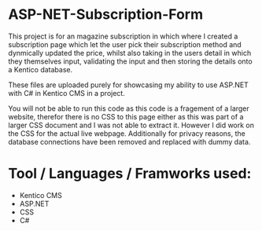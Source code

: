 # ASP-NET-Subscription-Form
This project is for an magazine subscription in which where I created a subscription page which let the user pick their subscription method and dynmically 
updated the price, whilst also taking in the users detail in which they themselves input, validating the input and then storing the details onto a Kentico database.

These files are uploaded purely for showcasing my ability to use ASP.NET with C# in Kentico CMS in a project.

You will not be able to run this code as this code is a fragement of a larger website, therefor there is no CSS to this page either as this was part of a larger
CSS document and I was not able to extract it. However I did work on the CSS for the actual live webpage. Additionally for privacy reasons, the database 
connections have been removed and replaced with dummy data.

# Tool / Languages / Framworks used:
- Kentico CMS
- ASP.NET
- CSS
- C#
